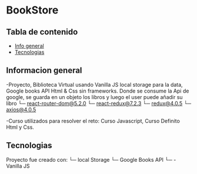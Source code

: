 # BookStore

## Tabla de contenido 
* [Info general](#general-info)
* [Tecnologias](#Tecnologias)

## Informacion general 
-Proyecto, Biblioteca Virtual usando Vanilla JS local storage para la data, Google books API Html & Css sin frameworks.
Donde se consume la Api de google, se guarda en un objeto los libros y luego el user puede añadir su libro 
└─ react-router-dom@5.2.0
└─ react-redux@7.2.3
└─ redux@4.0.5
└─ axios@4.0.5

-Curso utilizados para resolver el reto: Curso Javascript, Curso Definito Html y Css.

## Tecnologias 
Proyecto fue creado con: 
└─ local Storage
└─ Google Books API 
└─ -Vanilla JS 

